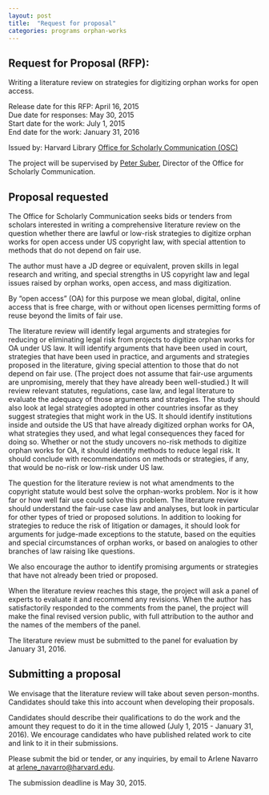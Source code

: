 ```yaml
---
layout: post
title:  "Request for proposal"
categories: programs orphan-works
---
```


## Request for Proposal (RFP): 

Writing a literature review on strategies for digitizing orphan works for open access.

Release date for this RFP:  April 16, 2015  
Due date for responses:  May 30, 2015  
Start date for the work:  July 1, 2015  
End date for the work:  January 31, 2016   

Issued by: Harvard Library [Office for Scholarly Communication (OSC)]({{site.bsaeurl}})

The project will be supervised by [Peter Suber](http://bit.ly/petersuber), Director of the Office for Scholarly Communication. 

## Proposal requested

The Office for Scholarly Communication seeks bids or tenders from scholars interested in writing a comprehensive literature review on the question whether there are lawful or low-risk strategies to digitize orphan works for open access under US copyright law, with special attention to methods that do not depend on fair use.

The author must have a JD degree or equivalent, proven skills in legal research and writing, and special strengths in US copyright law and legal issues raised by orphan works, open access, and mass digitization.

By “open access” (OA) for this purpose we mean global, digital, online access that is free charge, with or without open licenses permitting forms of reuse beyond the limits of fair use.

The literature review will identify legal arguments and strategies for reducing or eliminating legal risk from projects to digitize orphan works for OA under US law. It will identify arguments that have been used in court, strategies that have been used in practice, and arguments and strategies proposed in the literature, giving special attention to those that do not depend on fair use. (The project does not assume that fair-use arguments are unpromising, merely that they have already been well-studied.) It will review relevant statutes, regulations, case law, and legal literature to evaluate the adequacy of those arguments and strategies. The study should also look at legal strategies adopted in other countries insofar as they suggest strategies that might work in the US. It should identify institutions inside and outside the US that have already digitized orphan works for OA, what strategies they used, and what legal consequences they faced for doing so. Whether or not the study uncovers no-risk methods to digitize orphan works for OA, it should identify methods to reduce legal risk. It should conclude with recommendations on methods or strategies, if any, that would be no-risk or low-risk under US law.

The question for the literature review is not what amendments to the copyright statute would best solve the orphan-works problem. Nor is it how far or how well fair use could solve this problem. The literature review should understand the fair-use case law and analyses, but look in particular for other types of tried or proposed solutions. In addition to looking for strategies to reduce the risk of litigation or damages, it should look for arguments for judge-made exceptions to the statute, based on the equities and special circumstances of orphan works, or based on analogies to other branches of law raising like questions.

We also encourage the author to identify promising arguments or strategies that have not already been tried or proposed. 

When the literature review reaches this stage, the project will ask a panel of experts to evaluate it and recommend any revisions. When the author has satisfactorily responded to the comments from the panel, the project will make the final revised version public, with full attribution to the author and the names of the members of the panel.

The literature review must be submitted to the panel for evaluation by January 31, 2016.  

## Submitting a proposal

We envisage that the literature review will take about seven person-months. Candidates should take this into account when developing their proposals.

Candidates should describe their qualifications to do the work and the amount they request to do it in the time allowed (July 1, 2015 - January 31, 2016). We encourage candidates who have published related work to cite and link to it in their submissions.

Please submit the bid or tender, or any inquiries, by email to Arlene Navarro at [arlene_navarro@harvard.edu](mailto:arlene_navarro@harvard.edu). 

The submission deadline is May 30, 2015.
